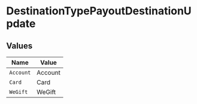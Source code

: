# DestinationTypePayoutDestinationUpdate


## Values

| Name      | Value     |
| --------- | --------- |
| `Account` | Account   |
| `Card`    | Card      |
| `WeGift`  | WeGift    |